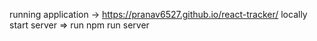 running application -> https://pranav6527.github.io/react-tracker/
locally start server => run npm run server
